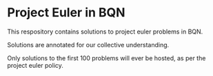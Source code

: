 Project Euler in BQN
====================

This respository contains solutions to project euler problems in BQN.

Solutions are annotated for our collective understanding.

Only solutions to the first 100 problems will ever be hosted, as per the
project euler policy.
